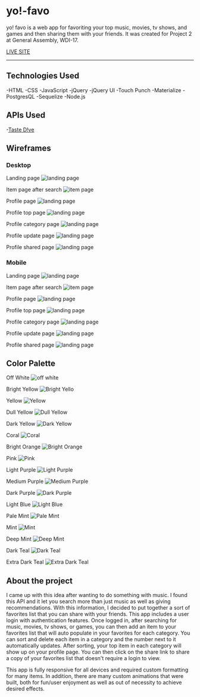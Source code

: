 # yo!-favo

yo! favo is a web app for favoriting your top music, movies, tv shows, and games and then sharing them with your friends. It was created for Project 2 at General Assembly, WDI-17.

[LIVE SITE](https://yo-favo.herokuapp.com/)

---
## Technologies Used

-HTML
-CSS
-JavaScript
-jQuery
-jQuery UI
-Touch Punch
-Materialize
-PostgresQL
-Sequelize
-Node.js

## APIs Used

-[Taste D!ve](https://tastedive.com/read/api)

## Wireframes

### Desktop

Landing page
![landing page](wireframes/desktop/desktop-landing-page.png)

Item page after search
![item page](wireframes/desktop/desktop-item-page.png)

Profile page
![landing page](wireframes/desktop/desktop-profile-page.png)

Profile top page
![landing page](wireframes/desktop/desktop-top-list.png)

Profile category page
![landing page](wireframes/desktop/desktop-profile-category-page.png)

Profile update page
![landing page](wireframes/desktop/desktop-update-page.png)

Profile shared page
![landing page](wireframes/desktop/desktop-shared-top-list.png)

### Mobile

Landing page
![landing page](wireframes/mobile/mobile-landing-page.png)

Item page after search
![item page](wireframes/mobile/mobile-item-page.png)

Profile page
![landing page](wireframes/mobile/mobile-profile-page.png)

Profile top page
![landing page](wireframes/mobile/mobile-top-list.png)

Profile category page
![landing page](wireframes/mobile/mobile-profile-category-page.png)

Profile update page
![landing page](wireframes/mobile/mobile-update-page.png)

Profile shared page
![landing page](wireframes/mobile/mobile-shared-top-list.png)

## Color Palette

Off White
![off white](color_palette/off-white.png)

Bright Yellow
![Bright Yello](color_palette/bright-yellow.png)

Yellow
![Yellow](color_palette/yellow.png)

Dull Yellow
![Dull Yellow](color_palette/dull-yellow.png)

Dark Yellow
![Dark Yellow](color_palette/dark-yellow.png)

Coral
![Coral](color_palette/coral.png)

Bright Orange
![Bright Orange](color_palette/bright-orange.png)

Pink
![Pink](color_palette/pink.png)

Light Purple
![Light Purple](color_palette/light-purple.png)

Medium Purple
![Medium Purple](color_palette/med-purple.png)

Dark Purple
![Dark Purple](color_palette/dark-purple.png)

Light Blue
![Light Blue](color_palette/light-blue.png)

Pale Mint
![Pale Mint](color_palette/pale-mint.png)

Mint
![Mint](color_palette/mint.png)

Deep Mint
![Deep Mint](color_palette/deep-mint.png)

Dark Teal
![Dark Teal](color_palette/dark-teal.png)

Extra Dark Teal
![Extra Dark Teal](color_palette/extra-dark-teal.png)

## About the project

I came up with this idea after wanting to do something with music. I found this API and it let you search more than just music as well as giving recommendations. With this information, I decided  to put together a sort of favorites list that you can share with your friends. This app includes a user login with authentication features. Once logged in, after searching for music, movies, tv shows, or games, you can then add an item to your favorites list that will auto populate in your favorites for each category. You can sort and delete each item in a category and the number next to it automatically updates. After sorting, your top item in each category will show up on your profile page. You can then click on the share link to share a copy of your favorites list that doesn't require a login to view.

This app is fully responsive for all devices and required custom formatting for many items. In addition, there are many custom animations that were built, both for fun/user enjoyment as well as out of necessity to achieve desired effects.
